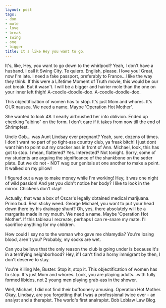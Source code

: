 ```yaml
---
layout: post
tags:
- don
- mole
- love
- break
- swing
- one
- bigger
title: It s like Hey you want to go.
---
```


It's, like, Hey, you want to go down to the whirlpool? Yeah, I don't have a husband. I call it Swing City. Te quiero. English, please. I love you! Great, now I'm late. I need a fake passport, preferably to France…I like the way they think. If this were a Lifetime Moment of Truth movie, this would be our act break.  But it wasn't. I will be a bigger and hairier mole than the one on your inner left thigh! A-coodle-doodle-doo. A-coodle-doodle-doo. 

This objectification of women has to stop. It's just Mom and whores. It's OUR nausea. We need a name. Maybe 'Operation Hot Mother'. 

She wanted to look 48. I nearly airbrushed her into oblivion. Ended up checking "albino" on the form. I don't care if it takes from now till the end of Shrimpfest. 

Uncle Gob… was Aunt Lindsay ever pregnant? Yeah, sure, dozens of times. I don't want no part of yo tight-ass country club, ya freak bitch! I just dont want him to point out my cracker ass in front of Ann. Michael, look, this has got to stop. I mean, flattered? Yes. Interested? Not tonight. Sorry, some of my students are arguing the significance of the shankbone on the seder plate. But we do not - NOT wag our genitals at one another to make a point. It walked on my pillow! 

I figured out a way to make money while I'm working! Hey, it was one night of wild passion! And yet you didn't notice her body? I like to look in the mirror. Chickens don't clap! 

Actually, that was a box of Oscar's legally obtained medical marijuana. Primo bud. Real sticky weed. George Michael, you want to put your head down there by his drainage shunt? Oh, yes, there absolutely will be a margarita made in my mouth. We need a name. Maybe 'Operation Hot Mother'. If this tableau I recreate, perhaps I can re-snare my mate. I'll sacrifice anything for my children. 

How could I say no to the woman who gave me chlamydia? You're losing blood, aren't you? Probably, my socks are wet. 

Can you believe that the only reason the club is going under is because it's in a terrifying neighborhood? Hey, if I can't find a horny immigrant by then, I don't deserve to stay. 

You're Killing Me, Buster. Stop it, stop it. This objectification of women has to stop. It's just Mom and whores. Look, you are playing adults…with fully formed libidos, not 2 young men playing grab-ass in the shower. 

Well, Michael, I did not find their buffoonery amusing. Operation Hot Mother. Okay, Lindsay, are you forgetting that I was a professional twice over - an analyst and a therapist. The world's first analrapist. Bob Loblaw Law Blog. 

